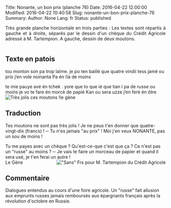Title: Nonante, un bon prix (planche 76)
Date: 2016-04-22 12:00:00
Modified: 2016-04-22 10:40:58
Slug: nonante-un-bon-prix-planche-76
Summary: 
Author: None
Lang: fr
Status: published

<p style="text-align:justify;">Très grande planche horizontale en trois parties : Les textes sont répartis à gauche et à droite, séparés par le dessin d'un chèque du Crédit Agricole adressé à M. Tartempion. A gauche, dessin de deux moutons.</p>
<img style="float: center;" alt="" src="{static}/images/planche_76.png">

## Texte en patois
tou  monton son pa trop laïme. je po ten  baillé que quatre vindii    tess jamé ou prix j’en vole noinanta Pa én lïa de moins    


te mie pauye    avé én tchek . yore que to que ié que tian i pa de russe ou moins   je vo te fare én morcè de papié Kan ou sera uzze j’en ferè én ôtre    
   			            le gène
<img style="float: left;" alt="Très jolis ces moutons !" src="{static}/images/planche_76_dessin_gauche.png">
## Traduction
Tes moutons ne sont pas très jolis !  Je ne peux t'en donner que quatre-vingt-dix (francs) !
─   Tu n'es jamais "au prix" ! Moi j'en veux NONANTE, pas un sou de moins !


Tu me payes avec un chèque ? Qu'est-ce-que c'est que ça ? Ce n'est pas un "russe" au moins ? 
  ─   Je vais te faire un morceau de papier et quand il sera usé, je t'en ferai un autre ! 	
 Le Gène<img style="float: right;" alt="&quot;Sans&quot; Frs pour M. Tartempion du Crédit Agricole" src="{static}/images/planche_76_milieu.png">


## Commentaire
Dialogues entendus au cours d'une foire agricole.
Un "russe" fait allusion aux emprunts russes jamais remboursés aux épargnants français après la révolution d'octobre en Russie.




